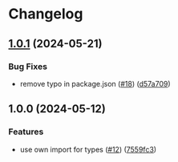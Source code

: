 # Changelog

## [1.0.1](https://github.com/meltdownjs/meltdown/compare/cn-v1.0.0...cn-v1.0.1) (2024-05-21)


### Bug Fixes

* remove typo in package.json ([#18](https://github.com/meltdownjs/meltdown/issues/18)) ([d57a709](https://github.com/meltdownjs/meltdown/commit/d57a709072bf25839a4826a9893102436ce50e57))

## 1.0.0 (2024-05-12)


### Features

* use own import for types ([#12](https://github.com/meltdownjs/meltdown/issues/12)) ([7559fc3](https://github.com/meltdownjs/meltdown/commit/7559fc31311230c123801def7051dac0fd9e2e4a))
